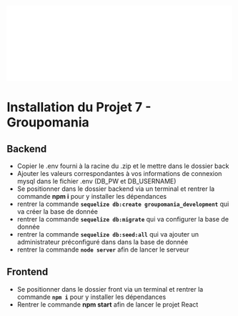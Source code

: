 <p align="center">
<img src="front\public\images\logos\logo-for-gihub.png">
</p>

# Installation du Projet 7 - Groupomania

## Backend

- Copier le .env fourni à la racine du .zip et le mettre dans le dossier back
- Ajouter les valeurs correspondantes à vos informations de connexion mysql dans le fichier .env (DB_PW et DB_USERNAME)
- Se  positionner dans le dossier backend via un terminal et rentrer la commande **npm i** pour y installer les dépendances
- rentrer la commande **`sequelize db:create groupomania_development`** qui va créer la base de donnée
- rentrer la commande **`sequelize db:migrate`** qui va configurer la base de donnée
- rentrer la commande **`sequelize db:seed:all`** qui va ajouter un administrateur préconfiguré dans dans la base de donnée
- rentrer la commande **`node server`** afin de lancer le serveur

## Frontend

- Se positionner dans le dossier front via un terminal et rentrer la commande **`npm i`** pour y installer les dépendances
- Rentrer le commande **npm start**  afin de lancer le projet React